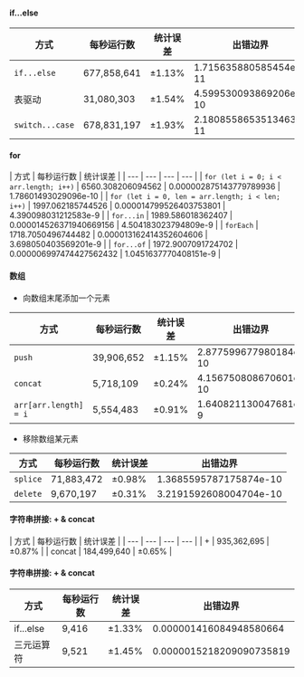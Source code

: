  #### if...else
| 方式 | 每秒运行数 | 统计误差 | 出错边界 |
| --- | --- | --- | --- |
| `if...else` | 677,858,641 | ±1.13% | 1.715635880585454e-11 |
| 表驱动 | 31,080,303 | ±1.54% | 4.599530093869206e-10 |
| `switch...case` | 678,831,197 | ±1.93% | 2.1808558653513463e-11 |

#### for
| 方式 | 每秒运行数 | 统计误差 |
| --- | --- | --- | --- |
| `for (let i = 0; i < arr.length; i++)` | 6560.308206094562 | 0.000002875143779789936 | 1.78601493029096e-10 |
| `for (let i = 0, len = arr.length; i < len; i++)` | 1997.062185744526 | 0.000014799526403753801 | 4.390098031212583e-9 |
| `for...in` | 1989.586018362407 | 0.000014526371940669156 | 4.504183023794809e-9 |
| `forEach` | 1718.7050496744482 | 0.000013162414352604606 | 3.698050403569201e-9 |
| `for...of` | 1972.9007091724702 | 0.000006997474427562432 | 1.0451637770408151e-9 |


#### 数组

- 向数组末尾添加一个元素
  
| 方式 | 每秒运行数 | 统计误差 | 出错边界 |
| --- | --- | --- | --- |
| `push` | 39,906,652 | ±1.15%| 2.877599677980184e-10 |
| `concat` | 5,718,109 | ±0.24% | 4.156750808670601e-10 |
| `arr[arr.length] = i` | 5,554,483| ±0.91% | 1.640821130047681e-9 |

- 移除数组某元素
  
| 方式 | 每秒运行数 | 统计误差 | 出错边界 |
| --- | --- | --- | --- |
| `splice` | 71,883,472 | ±0.98% | 1.3685595787175874e-10 |
| `delete` | 9,670,197 | ±0.31% | 3.2191592608004704e-10 |

#### 字符串拼接: + & concat
| 方式 | 每秒运行数 | 统计误差 |
| --- | --- | --- | --- |
| + | 935,362,695 | ±0.87% |
| concat | 184,499,640 | ±0.65% |

#### 字符串拼接: + & concat
| 方式 | 每秒运行数 | 统计误差 | 出错边界 |
| --- | --- | --- | --- |
| if...else | 9,416 | ±1.33% | 0.000001416084948580664 |
| 三元运算符 | 9,521 | ±1.45% | 0.0000015218209090735819 |